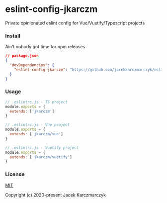 # eslint-config-jkarczm
Private opinionated eslint config for Vue/Vuetify/Typescript projects

### Install
Ain't nobody got time for npm releases
```json
// package.json
{
  "devDependencies": {
    "eslint-config-jkarczm": "https://github.com/jacekkarczmarczyk/eslint-config-jkarczm#v2.0.1"
  }
}
```

### Usage
```js
// .eslintrc.js - TS project
module.exports = {
  extends: ['jkarczm']
}
```

```js
// .eslintrc.js - Vue project
module.exports = {
  extends: ['jkarczm/vue']
}
```

```js
// .eslintrc.js - Vuetify project
module.exports = {
  extends: ['jkarczm/vuetify']
}
```

### License
[MIT](http://opensource.org/licenses/MIT)

Copyright (c) 2020-present Jacek Karczmarczyk
